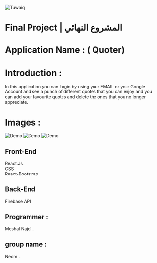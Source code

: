 ![Tuwaiq](https://i.ibb.co/SV2BSn5/tuwaiq.png)


# Final Project | المشروع النهائي

 # Application Name : ( Quoter) 

# Introduction : 

In this application you can Login by using your EMAIL or your Google Account and see a punch of different quotes that you can enjoy and you can add your favourite quotes and delete the ones that you no longer appreciate.


# Images : 

![Demo](https://i.ibb.co/WDT5mLp/Home-Login-Auth.jpg)
![Demo](https://i.ibb.co/5LWWGvQ/Quote-Axios.jpg)
![Demo](https://i.ibb.co/MCmLXsD/Quotes-Edit.jpg)

## Front-End

React.Js <br/>
CSS <br/>
React-Bootstrap <br/>

## Back-End

Firebase API

## Programmer : 
Meshal Najdi .

## group name : 
Neom .
  
